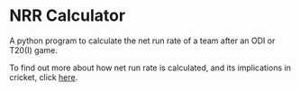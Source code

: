 # NRR Calculator

A python program to calculate the net run rate of a team after an ODI or T20(I) game.

To find out more about how net run rate is calculated, and its implications in cricket, click [here](https://www.olympics.com/en/news/net-run-rate-cricket-how-to-calculate-formula).
